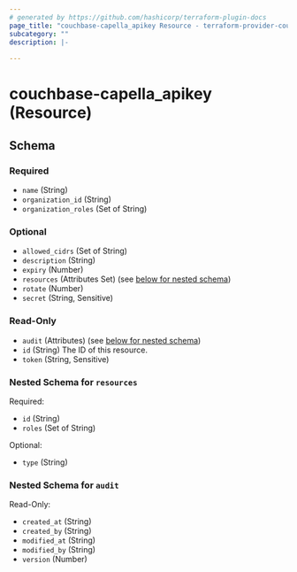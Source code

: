 ```yaml
---
# generated by https://github.com/hashicorp/terraform-plugin-docs
page_title: "couchbase-capella_apikey Resource - terraform-provider-couchbase-capella"
subcategory: ""
description: |-
  
---
```


# couchbase-capella_apikey (Resource)





<!-- schema generated by tfplugindocs -->
## Schema

### Required

- `name` (String)
- `organization_id` (String)
- `organization_roles` (Set of String)

### Optional

- `allowed_cidrs` (Set of String)
- `description` (String)
- `expiry` (Number)
- `resources` (Attributes Set) (see [below for nested schema](#nestedatt--resources))
- `rotate` (Number)
- `secret` (String, Sensitive)

### Read-Only

- `audit` (Attributes) (see [below for nested schema](#nestedatt--audit))
- `id` (String) The ID of this resource.
- `token` (String, Sensitive)

<a id="nestedatt--resources"></a>
### Nested Schema for `resources`

Required:

- `id` (String)
- `roles` (Set of String)

Optional:

- `type` (String)


<a id="nestedatt--audit"></a>
### Nested Schema for `audit`

Read-Only:

- `created_at` (String)
- `created_by` (String)
- `modified_at` (String)
- `modified_by` (String)
- `version` (Number)
